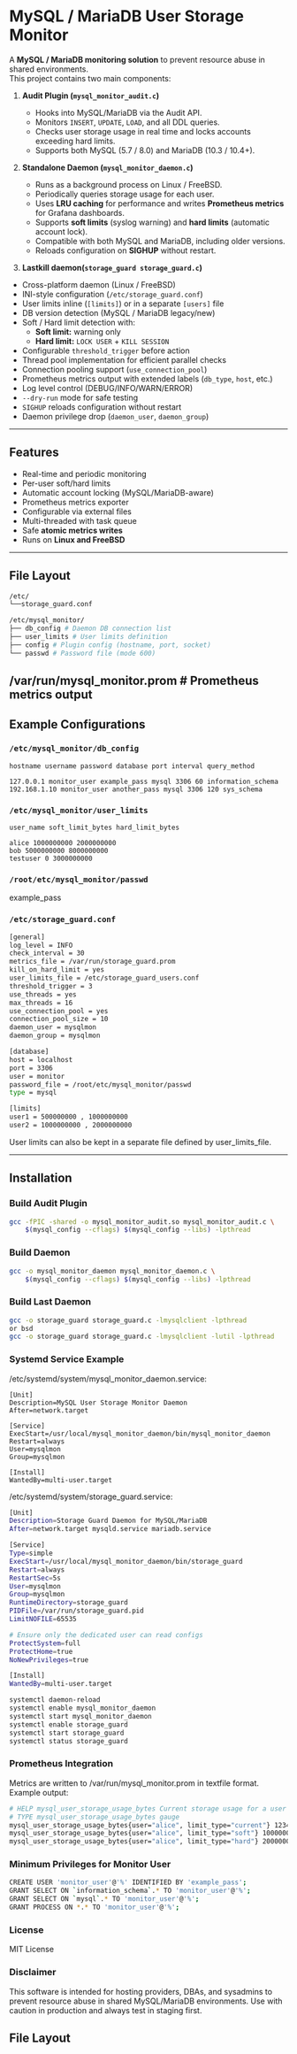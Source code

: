 # MySQL / MariaDB User Storage Monitor

A **MySQL / MariaDB monitoring solution** to prevent resource abuse in shared environments.  
This project contains two main components:

1. **Audit Plugin (`mysql_monitor_audit.c`)**  
   - Hooks into MySQL/MariaDB via the Audit API.  
   - Monitors `INSERT`, `UPDATE`, `LOAD`, and all DDL queries.  
   - Checks user storage usage in real time and locks accounts exceeding hard limits.  
   - Supports both MySQL (5.7 / 8.0) and MariaDB (10.3 / 10.4+).

2. **Standalone Daemon (`mysql_monitor_daemon.c`)**  
   - Runs as a background process on Linux / FreeBSD.  
   - Periodically queries storage usage for each user.  
   - Uses **LRU caching** for performance and writes **Prometheus metrics** for Grafana dashboards.  
   - Supports **soft limits** (syslog warning) and **hard limits** (automatic account lock).  
   - Compatible with both MySQL and MariaDB, including older versions.  
   - Reloads configuration on **SIGHUP** without restart.

3. **Lastkill daemon(`storage_guard storage_guard.c`)**
- Cross-platform daemon (Linux / FreeBSD)
- INI-style configuration (`/etc/storage_guard.conf`)
- User limits inline (`[limits]`) or in a separate `[users]` file
- DB version detection (MySQL / MariaDB legacy/new)
- Soft / Hard limit detection with:
  - **Soft limit:** warning only
  - **Hard limit:** `LOCK USER` + `KILL SESSION`
- Configurable `threshold_trigger` before action
- Thread pool implementation for efficient parallel checks
- Connection pooling support (`use_connection_pool`)
- Prometheus metrics output with extended labels (`db_type`, `host`, etc.)
- Log level control (DEBUG/INFO/WARN/ERROR)
- `--dry-run` mode for safe testing
- `SIGHUP` reloads configuration without restart
- Daemon privilege drop (`daemon_user`, `daemon_group`)
  
---

## Features

- Real-time and periodic monitoring
- Per-user soft/hard limits
- Automatic account locking (MySQL/MariaDB-aware)
- Prometheus metrics exporter
- Configurable via external files
- Multi-threaded with task queue
- Safe **atomic metrics writes**
- Runs on **Linux and FreeBSD**
---

## File Layout

```bash
/etc/
└──storage_guard.conf

/etc/mysql_monitor/
├── db_config # Daemon DB connection list
├── user_limits # User limits definition
├── config # Plugin config (hostname, port, socket)
└── passwd # Password file (mode 600)
```

## /var/run/mysql_monitor.prom # Prometheus metrics output

## Example Configurations

### `/etc/mysql_monitor/db_config`
```
hostname username password database port interval query_method

127.0.0.1 monitor_user example_pass mysql 3306 60 information_schema
192.168.1.10 monitor_user another_pass mysql 3306 120 sys_schema
```

### `/etc/mysql_monitor/user_limits`
```
user_name soft_limit_bytes hard_limit_bytes

alice 1000000000 2000000000
bob 5000000000 8000000000
testuser 0 3000000000
```

### `/root/etc/mysql_monitor/passwd`
example_pass

### `/etc/storage_guard.conf`
```bash
[general]
log_level = INFO
check_interval = 30
metrics_file = /var/run/storage_guard.prom
kill_on_hard_limit = yes
user_limits_file = /etc/storage_guard_users.conf
threshold_trigger = 3
use_threads = yes
max_threads = 16
use_connection_pool = yes
connection_pool_size = 10
daemon_user = mysqlmon
daemon_group = mysqlmon

[database]
host = localhost
port = 3306
user = monitor
password_file = /root/etc/mysql_monitor/passwd
type = mysql

[limits]
user1 = 500000000 , 1000000000
user2 = 1000000000 , 2000000000
```
User limits can also be kept in a separate file defined by user_limits_file.

---

## Installation

### Build Audit Plugin
```bash
gcc -fPIC -shared -o mysql_monitor_audit.so mysql_monitor_audit.c \
    $(mysql_config --cflags) $(mysql_config --libs) -lpthread
```

### Build Daemon
```bash
gcc -o mysql_monitor_daemon mysql_monitor_daemon.c \
    $(mysql_config --cflags) $(mysql_config --libs) -lpthread
```

### Build Last Daemon
```bash
gcc -o storage_guard storage_guard.c -lmysqlclient -lpthread
or bsd
gcc -o storage_guard storage_guard.c -lmysqlclient -lutil -lpthread
```

### Systemd Service Example
/etc/systemd/system/mysql_monitor_daemon.service:
```
[Unit]
Description=MySQL User Storage Monitor Daemon
After=network.target

[Service]
ExecStart=/usr/local/mysql_monitor_daemon/bin/mysql_monitor_daemon
Restart=always
User=mysqlmon
Group=mysqlmon

[Install]
WantedBy=multi-user.target
```

/etc/systemd/system/storage_guard.service:
```bash
[Unit]
Description=Storage Guard Daemon for MySQL/MariaDB
After=network.target mysqld.service mariadb.service

[Service]
Type=simple
ExecStart=/usr/local/mysql_monitor_daemon/bin/storage_guard
Restart=always
RestartSec=5s
User=mysqlmon
Group=mysqlmon
RuntimeDirectory=storage_guard
PIDFile=/var/run/storage_guard.pid
LimitNOFILE=65535

# Ensure only the dedicated user can read configs
ProtectSystem=full
ProtectHome=true
NoNewPrivileges=true

[Install]
WantedBy=multi-user.target

```

```bash
systemctl daemon-reload
systemctl enable mysql_monitor_daemon
systemctl start mysql_monitor_daemon
systemctl enable storage_guard
systemctl start storage_guard
systemctl status storage_guard
```

### Prometheus Integration
Metrics are written to /var/run/mysql_monitor.prom in textfile format.
Example output:
```bash
# HELP mysql_user_storage_usage_bytes Current storage usage for a user in bytes.
# TYPE mysql_user_storage_usage_bytes gauge
mysql_user_storage_usage_bytes{user="alice", limit_type="current"} 123456789
mysql_user_storage_usage_bytes{user="alice", limit_type="soft"} 1000000000
mysql_user_storage_usage_bytes{user="alice", limit_type="hard"} 2000000000
```

### Minimum Privileges for Monitor User
```bash
CREATE USER 'monitor_user'@'%' IDENTIFIED BY 'example_pass';
GRANT SELECT ON `information_schema`.* TO 'monitor_user'@'%';
GRANT SELECT ON `mysql`.* TO 'monitor_user'@'%';
GRANT PROCESS ON *.* TO 'monitor_user'@'%';
```
### License

MIT License

### Disclaimer

This software is intended for hosting providers, DBAs, and sysadmins
to prevent resource abuse in shared MySQL/MariaDB environments.
Use with caution in production and always test in staging first.


## File Layout

